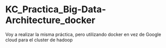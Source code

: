 # KC_Practica_Big-Data-Architecture_docker
Voy a realizar la misma práctica, pero utilizando docker en vez de Google cloud para el cluster de hadoop
